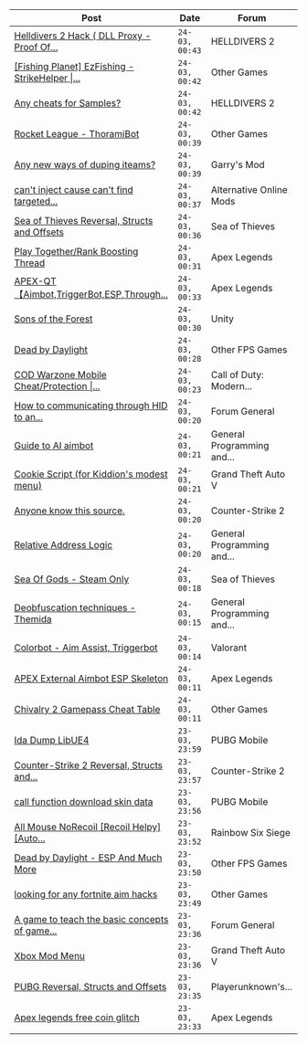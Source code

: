 |Post|Date|Forum|
|----|----|-----|
|[Helldivers 2 Hack ( DLL Proxy - Proof Of...](https://www.unknowncheats.me/forum/helldivers-2-a/625832-helldivers-2-hack-dll-proxy-proof-concept.html)|`24-03, 00:43`|HELLDIVERS 2|
|[\[Fishing Planet\] EzFishing - StrikeHelper \|...](https://www.unknowncheats.me/forum/other-games/503582-fishing-planet-ezfishing-strikehelper-fish-fight-free-premium.html)|`24-03, 00:42`|Other Games|
|[Any cheats for Samples?](https://www.unknowncheats.me/forum/helldivers-2-a/627845-cheats-samples.html)|`24-03, 00:42`|HELLDIVERS 2|
|[Rocket League - ThoramiBot](https://www.unknowncheats.me/forum/other-games/593885-rocket-league-thoramibot.html)|`24-03, 00:39`|Other Games|
|[Any new ways of duping iteams?](https://www.unknowncheats.me/forum/garry-s-mod/628604-duping-iteams.html)|`24-03, 00:39`|Garry's Mod|
|[can't inject cause can't find targeted...](https://www.unknowncheats.me/forum/alternative-online-mods/628624-cant-inject-cause-cant-targeted-window-fivem.html)|`24-03, 00:37`|Alternative Online Mods|
|[Sea of Thieves Reversal, Structs and Offsets](https://www.unknowncheats.me/forum/sea-of-thieves/278391-sea-thieves-reversal-structs-offsets.html)|`24-03, 00:36`|Sea of Thieves|
|[Play Together/Rank Boosting Thread](https://www.unknowncheats.me/forum/apex-legends/353364-play-rank-boosting-thread.html)|`24-03, 00:31`|Apex Legends|
|[APEX-QT【Aimbot,TriggerBot,ESP,Through...](https://www.unknowncheats.me/forum/apex-legends/610936-apex-qt-aimbot-triggerbot-esp-assistance-dma.html)|`24-03, 00:33`|Apex Legends|
|[Sons of the Forest](https://www.unknowncheats.me/forum/unity/572665-sons-forest.html)|`24-03, 00:30`|Unity|
|[Dead by Daylight](https://www.unknowncheats.me/forum/other-fps-games/178856-dead-daylight.html)|`24-03, 00:28`|Other FPS Games|
|[COD Warzone Mobile Cheat/Protection \|...](https://www.unknowncheats.me/forum/call-of-duty-modern-warfare-ii/628415-cod-warzone-mobile-cheat-protection-aimbot-esp-recoil.html)|`24-03, 00:23`|Call of Duty: Modern...|
|[How to communicating through HID to an...](https://www.unknowncheats.me/forum/forum-general/628620-communicating-hid-arduino-using-hidapi.html)|`24-03, 00:20`|Forum General|
|[Guide to AI aimbot](https://www.unknowncheats.me/forum/general-programming-and-reversing/485725-guide-ai-aimbot.html)|`24-03, 00:21`|General Programming and...|
|[Cookie Script (for Kiddion's modest menu)](https://www.unknowncheats.me/forum/grand-theft-auto-v/618283-cookie-script-kiddions-modest-menu.html)|`24-03, 00:21`|Grand Theft Auto V|
|[Anyone know this source.](https://www.unknowncheats.me/forum/counter-strike-2-a/628615-source.html)|`24-03, 00:20`|Counter-Strike 2|
|[Relative Address Logic](https://www.unknowncheats.me/forum/general-programming-and-reversing/628535-relative-address-logic.html)|`24-03, 00:20`|General Programming and...|
|[Sea Of Gods - Steam Only](https://www.unknowncheats.me/forum/sea-of-thieves/614719-sea-gods-steam.html)|`24-03, 00:18`|Sea of Thieves|
|[Deobfuscation techniques - Themida](https://www.unknowncheats.me/forum/general-programming-and-reversing/628618-deobfuscation-techniques-themida.html)|`24-03, 00:15`|General Programming and...|
|[Colorbot - Aim Assist, Triggerbot](https://www.unknowncheats.me/forum/valorant/627913-colorbot-aim-assist-triggerbot.html)|`24-03, 00:14`|Valorant|
|[APEX External Aimbot ESP Skeleton](https://www.unknowncheats.me/forum/apex-legends/598060-apex-external-aimbot-esp-skeleton.html)|`24-03, 00:11`|Apex Legends|
|[Chivalry 2 Gamepass Cheat Table](https://www.unknowncheats.me/forum/other-games/591970-chivalry-2-gamepass-cheat-table.html)|`24-03, 00:11`|Other Games|
|[Ida Dump LibUE4](https://www.unknowncheats.me/forum/pubg-mobile/628597-ida-dump-libue4.html)|`23-03, 23:59`|PUBG Mobile|
|[Counter-Strike 2 Reversal, Structs and...](https://www.unknowncheats.me/forum/counter-strike-2-a/576077-counter-strike-2-reversal-structs-offsets.html)|`23-03, 23:57`|Counter-Strike 2|
|[call function download skin data](https://www.unknowncheats.me/forum/pubg-mobile/628610-call-function-download-skin-data.html)|`23-03, 23:56`|PUBG Mobile|
|[All Mouse NoRecoil \[Recoil Helpy\]\[Auto...](https://www.unknowncheats.me/forum/rainbow-six-siege/620039-mouse-norecoil-recoil-helpy-auto-config-probably-ud-universal.html)|`23-03, 23:52`|Rainbow Six Siege|
|[Dead by Daylight - ESP And Much More](https://www.unknowncheats.me/forum/other-fps-games/625890-dead-daylight-esp.html)|`23-03, 23:50`|Other FPS Games|
|[looking for any fortnite aim hacks](https://www.unknowncheats.me/forum/other-games/628092-looking-fortnite-aim-hacks.html)|`23-03, 23:49`|Other Games|
|[A game to teach the basic concepts of game...](https://www.unknowncheats.me/forum/forum-general/622251-game-teach-basic-concepts-game-hacking.html)|`23-03, 23:36`|Forum General|
|[Xbox Mod Menu](https://www.unknowncheats.me/forum/grand-theft-auto-v/628606-xbox-mod-menu.html)|`23-03, 23:36`|Grand Theft Auto V|
|[PUBG Reversal, Structs and Offsets](https://www.unknowncheats.me/forum/playerunknown-s-battlegrounds/214976-pubg-reversal-structs-offsets.html)|`23-03, 23:35`|Playerunknown's...|
|[Apex legends free coin glitch](https://www.unknowncheats.me/forum/apex-legends/628488-apex-legends-free-coin-glitch.html)|`23-03, 23:33`|Apex Legends|
